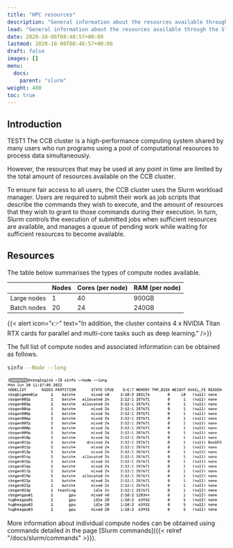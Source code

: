 ```yaml
---
title: "HPC resources"
description: "General information about the resources available through the Slurm workload management system on the CCB cluster."
lead: "General information about the resources available through the Slurm workload management system on the CCB cluster."
date: 2020-10-06T08:48:57+00:00
lastmod: 2020-10-06T08:48:57+00:00
draft: false
images: []
menu:
  docs:
    parent: "slurm"
weight: 400
toc: true
---
```


## Introduction

TEST1
The CCB cluster is a high-performance computing system shared by many users
who run programs using a pool of computational resources to process data
simultaneously.

However, the resources that may be used at any point in time are limited
by the total amount of resources available on the CCB cluster.

To ensure fair access to all users, the CCB cluster uses the Slurm workload
manager.
Users are required to submit their work as job scripts that describe the
commands they wish to execute, and the amount of resources that they wish
to grant to those commands during their execution.
In turn, Slurm controls the execution of submitted jobs when sufficient
resources are available, and manages a queue of pending work while waiting
for sufficient resources to become available.

## Resources

The table below summarises the types of compute nodes available.

|             | Nodes | Cores (per node) | RAM (per node) |
|-------------|-------|------------------|----------------|
| Large nodes | 1     | 40               | 900GB          |
| Batch nodes | 20    | 24               | 240GB          |

{{< alert icon="👉" text="In addition, the cluster contains 4 x NVIDIA Titan RTX cards for parallel and multi-core tasks such as deep learning." />}}

The full list of compute nodes and associated information can be obtained as follows.

```bash
sinfo --Node --long
```

![Example output of the `sinfo --Node --long` command.](sinfo-node-long-screenshot.png)

More information about individual compute nodes can be obtained using commands detailed
in the page [Slurm commands]({{< relref "/docs/slurm/commands" >}}).

<!-- Link definitions -->
